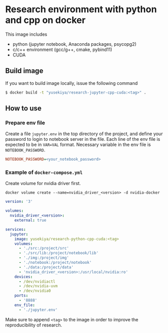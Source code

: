 # Research environment with python and cpp on docker

This image includes

- python (jupyter notebook, Anaconda packages, psycopg2)
- c/c++ environment (gcc/g++, cmake, pybind11)
- CUDA

## Build image

If you want to build image locally, issue the following command

``` bash
$ docker build -t "yusekiya/research-jupyter-cpp-cuda:<tag>" .
```


## How to use

### Prepare env file

Create a file `jupyter.env` in the top directory of the project,
and define your password to login to notebook server in the file.
Each line of the env file is expected to be in `VAR=VAL` format.
Necessary variable in the env file is `NOTEBOOK_PASSWORD`.

``` ini
NOTEBOOK_PASSWORD=<your_notebook_password>
```

### Example of `docker-compose.yml`

Create volume for nvidia driver first.

``` shell
docker volume create --name=nvidia_driver_<version> -d nvidia-docker
```

``` yaml
version: '3'

volumes:
  nvidia_driver_<version>:
    external: true

services:
  jupyter:
    image: yusekiya/research-python-cpp-cuda:<tag>
    volumes:
      - './src:/project/src'
      - './src/lib:/project/notebook/lib'
      - './img:/project/img'
      - './notebook:/project/notebook'
      - './data:/project/data'
      - 'nvidia_driver_<version>:/usr/local/nvidia:ro'
    devices:
      - /dev/nvidiactl
      - /dev/nvidia-uvm
      - /dev/nvidia0
    ports:
      - '8888'
    env_file:
      - './jupyter.env'
```

Make sure to append `<tag>` to the image in order to improve
the reproducibility of research.
